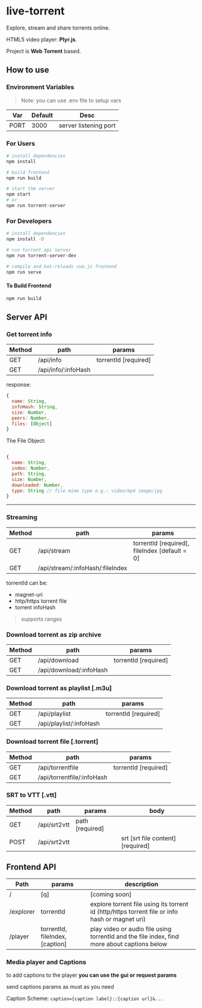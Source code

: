 # live-torrent

Explore, stream and share torrents online.

HTML5 video player: **Plyr.js**.

Project is **Web Torrent** based.

## How to use

### Environment Variables

> Note: you can use .env file to setup vars

| Var  | Default | Desc                  |
| ---- | ------- | --------------------- |
| PORT | 3000    | server listening port |

### For Users

```bash
# install dependencies
npm install

# build frontend
npm run build

# start the server
npm start
# or
npm run torrent-server
```

### For Developers

```bash
# install dependencies
npm install -D

# run torrent api server
npm run torrent-server-dev

# compile and hot-reloads vue.js frontend
npm run serve
```

#### To Build Frontend

```bash
npm run build
```

## Server API

### Get torrent info

| Method | path                | params               |
| ------ | ------------------- | -------------------- |
| GET    | /api/info           | torrentId [required] |
| GET    | /api/info/:infoHash |

response:

```javascript
{
  name: String,
  infoHash: String,
  size: Number,
  peers: Number,
  files: [Object]
}

```

The File Object:

```javascript

{
  name: String,
  index: Number,
  path: String,
  size: Number,
  downloaded: Number,
  type: String // file mime type e.g.: video/mp4 image/jpg
}

```

---

### Streaming

| Method | path                             | params                                        |
| ------ | -------------------------------- | --------------------------------------------- |
| GET    | /api/stream                      | torrentId [required], fileIndex [default = 0] |
| GET    | /api/stream/:infoHash/:fileIndex |

torrentId can be:

- magnet-uri
- http/https torrent file
- torrent infoHash

> supports ranges

### Download torrent as zip archive

| Method | path                    | params               |
| ------ | ----------------------- | -------------------- |
| GET    | /api/download           | torrentId [required] |
| GET    | /api/download/:infoHash |

### Download torrent as playlist [.m3u]

| Method | path                    | params               |
| ------ | ----------------------- | -------------------- |
| GET    | /api/playlist           | torrentId [required] |
| GET    | /api/playlist/:infoHash |

### Download torrent file [.torrent]

| Method | path                       | params               |
| ------ | -------------------------- | -------------------- |
| GET    | /api/torrentfile           | torrentId [required] |
| GET    | /api/torrentfile/:infoHash |

### SRT to VTT [.vtt]

| Method | path         | params          | body                             |
| ------ | ------------ | --------------- | -------------------------------- |
| GET    | /api/srt2vtt | path [required] |
| POST   | /api/srt2vtt |                 | srt [srt file content][required] |

## Frontend API

| Path      | params                          | description                                                                                    |
| --------- | ------------------------------- | ---------------------------------------------------------------------------------------------- |
| /         | [q]                             | [coming soon]                                                                                  |
| /explorer | torrentId                       | explore torrent file using its torrent id (http/https torrent file or info hash or magnet uri) |
| /player   | torrentId, fileIndex, [caption] | play video or audio file using torrentId and the file index, find more about captions below    |

### Media player and Captions

to add captions to the player **you can use the gui or request params**

send captions params as must as you need

Caption Scheme: `caption={caption label}::{caption url}&...`
